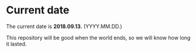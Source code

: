 # Current date

The current date is **2018.09.13.** (YYYY.MM.DD.)

This repository will be good when the world ends, so we will know how long it lasted.